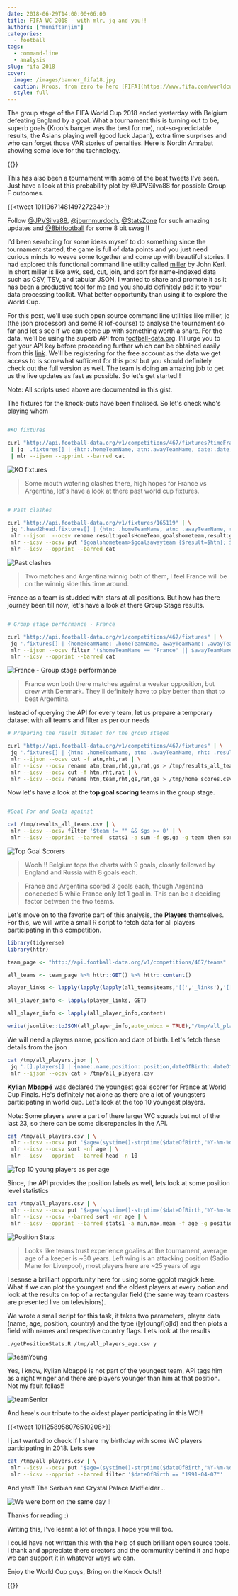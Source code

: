 ```yaml
---
date: 2018-06-29T14:00:00+06:00
title: FIFA WC 2018 - with mlr, jq and you!! 
authors: ["muniftanjim"]
categories:
  - football
tags: 
  - command-line
  - analysis
slug: fifa-2018
cover:
  image: /images/banner_fifa18.jpg
  caption: Kroos, from zero to hero [FIFA](https://www.fifa.com/worldcup/news/kroos-from-zero-to-hero-2966896)
  style: full
---
```



The group stage of the FIFA World Cup 2018 ended yesterday with Belgium defeating England by a goal. What a tournament this is turning out to be, superb goals (Kroo's banger was the best for me), not-so-predictable results, the Asians playing well (good luck Japan), extra time surprises and who can forget those VAR stories of penalties. Here is Nordin Amrabat showing some love for the technology. 


{{<youtube HpQJ8rxaPi0>}}

This has also been a tournament with some of the best tweets I've seen. Just have a look at this probability plot by @JPVSilva88 for possible Group F outcomes.

{{<tweet 1011967148149727234>}}

Follow [@JPVSilva88](https://twitter.com/JPVSilva88), [@jburnmurdoch](https://twitter.com/jburnmurdoch), [@StatsZone](https://twitter.com/StatsZone) for such amazing updates and [@8bitfootball](https://twitter.com/8bitfootball) for some 8 bit swag !!


I'd been searhcing for some ideas myself to do something since the tournament started, the game is full of data points and you just need curious minds to weave some together and come up with beautiful stories. I had explored this functional command line utility called [miller](https://johnkerl.org/miller/) by John Kerl. In short miller is like awk, sed, cut, join, and sort for name-indexed data such as CSV, TSV, and tabular JSON. I wanted to share and promote it as it has been a productive tool for me and you should definitely add it to your data processing toolkit. What better opportunity than using it to explore the World Cup. 

For this post, we'll use such open source command line utilities like miller, jq (the json processor) and some R (of-course) to analyse the tournament so far and let's see if we can come up with something worth a share. For the data, we'll be using the superb API from [football-data.org](http://football-data.org/). I'll urge you to get your API key before proceeding further which can be obtained easily from this [link](https://www.football-data.org/client/register). We'll be registering for the free account as the data we get access to is somewhat sufficent for this post but you should definitely check out the full version as well. The team is doing an amazing job to get us the live updates as fast as possible. So let's get started!!

Note: All scripts used above are documented in this gist. 

The fixtures for the knock-outs have been finalised. So let's check who's playing whom

```bash

#KO fixtures

curl "http://api.football-data.org/v1/competitions/467/fixtures?timeFrameStart=2018-06-30&timeFrameEnd=2018-07-03" \
 | jq '.fixtures[] | {htn:.homeTeamName, atn:.awayTeamName, date:.date, matchLink:._links.self[]}' \
 | mlr --ijson --opprint --barred cat
```

<img src="/images/ko_fixtures.png" title="KO fixtures" />

> Some mouth watering clashes there, high hopes for France vs Argentina, let's have a look at there past world cup fixtures. 

```bash

# Past clashes

curl "http://api.football-data.org/v1/fixtures/165119" | \
 jq '.head2head.fixtures[] | {htn: .homeTeamName, atn: .awayTeamName, result:.result, date:.date}' | \
 mlr --ijson  --ocsv rename result:goalsHomeTeam,goalshometeam,result:goalsAwayTeam,goalsawayteam | \
 mlr --icsv --ocsv put '$goalshometeam>$goalsawayteam {$result=$htn}; $goalshometeam<$goalsawayteam {$result=$atn}; $goalshometeam==$goalsawayteam {$result=drawn}' | \
 mlr --icsv --opprint --barred cat
```

<img src="/images/past_clashes.png" title="Past clashes" />

> Two matches and Argentina winnig both of them, I feel France will be on the winnig side this time around. 

France as a team is studded with stars at all positions. But how has there journey been till now, let's have a look at there Group Stage results. 

```bash

# Group stage performance - France

curl "http://api.football-data.org/v1/competitions/467/fixtures" | \
 jq '.fixtures[] | {homeTeamName: .homeTeamName, awayTeamName: .awayTeamName, resultHomeTeam: .result.goalsHomeTeam, resultAwayTeam:.result.goalsAwayTeam}' | \
 mlr --ijson --ocsv filter '($homeTeamName == "France" || $awayTeamName == "France") && ($resultHomeTeam != "")' |
 mlr --icsv --opprint --barred cat
```
<img src="/images/france_gs.png" title="France - Group stage performance" />

> France won both there matches against a weaker opposition, but drew with Denmark. They'll definitely have to play better than that to beat Argentina. 

Instead of querying the API for every team, let us prepare a temporary dataset with all teams and filter as per our needs

```bash
# Preparing the result dataset for the group stages

curl "http://api.football-data.org/v1/competitions/467/fixtures" | \
 jq '.fixtures[] | {htn: .homeTeamName, atn: .awayTeamName, rht: .result.goalsHomeTeam, rat:.result.goalsAwayTeam}' | \
 mlr --ijson --ocsv cut -f atn,rht,rat | \
 mlr --icsv --ocsv rename atn,team,rht,ga,rat,gs > /tmp/results_all_teams.csv && cat results_wc.csv | \
 mlr --icsv --ocsv cut -f htn,rht,rat | \
 mlr --icsv --ocsv rename htn,team,rht,gs,rat,ga > /tmp/home_scores.csv && awk 'BEGIN {FS="," ; OFS = ","}; {print $1,$3,$2}' /tmp/home_scores.csv > /tmp/home_scores_mod.csv && sed 1d /tmp/home_scores_mod.csv >> /tmp/results_all_teams.csv
```

Now let's have a look at the **top goal scoring** teams in the group stage. 

```bash

#Goal For and Goals against

cat /tmp/results_all_teams.csv | \
 mlr --icsv --ocsv filter '$team != "" && $gs >= 0' | \
 mlr --icsv --opprint --barred  stats1 -a sum -f gs,ga -g team then sort -nr gs_sum
```
<img src="/images/top_goal_scorers.png" title="Top Goal Scorers" />

> Wooh !! Belgium tops the charts with 9 goals, closely followed by England and Russia with 8 goals each. 

> France and Argentina scored 3 goals each, though Argentina conceeded 5 while France only let 1 goal in. This can be a deciding factor between the two teams. 

Let's move on to the favorite part of this analysis, the **Players** themselves. For this, we will write a small R script to fetch data for all players participating in this competition. 

```R
library(tidyverse)
library(httr)

team_page <- "http://api.football-data.org/v1/competitions/467/teams"

all_teams <- team_page %>% httr::GET() %>% httr::content()

player_links <- lapply(lapply(lapply(all_teams$teams,'[[','_links'),'[[','players'),'[[','href')

all_player_info <- lapply(player_links, GET)

all_player_info <- lapply(all_player_info,content)

write(jsonlite::toJSON(all_player_info,auto_unbox = TRUE),"/tmp/all_players.json")
```

We will need a players name, position and date of birth. Let's fetch these details from the json

```bash
cat /tmp/all_players.json | \
 jq '.[].players[] | {name:.name,position:.position,dateOfBirth:.dateOfBirth}' | \
 mlr --ijson --ocsv cat > /tmp/all_players.csv
```

**Kylian Mbappé** was declared the youngest goal scorer for France at World Cup Finals. He's definitely not alone as there are a lot of youngsters participating in world cup. Let's look at the top 10 youngest players. 

Note: Some players were a part of there larger WC squads but not of the last 23, so there can be some discrepancies in the API. 

```bash
cat /tmp/all_players.csv | \
 mlr --icsv --ocsv put '$age=(systime()-strptime($dateOfBirth,"%Y-%m-%d"))/(365*24*3600)' | \
 mlr --icsv --ocsv sort -nf age | \
 mlr --icsv --opprint --barred head -n 10
```

<img src="/images/young_players.png" title="Top 10 young players as per age" />

Since, the API provides the position labels as well, lets look at some position level statistics

```bash
cat /tmp/all_players.csv | \
 mlr --icsv --ocsv put '$age=(systime()-strptime($dateOfBirth,"%Y-%m-%d"))/(365*24*3600)' | \
 mlr --icsv --ocsv --barred sort -nr age | \
 mlr --icsv --opprint --barred stats1 -a min,max,mean -f age -g position
```

<img src="/images/position_stats.png" title="Position Stats" />

> Looks like teams trust experience goalies at the tournament, average age of a keeper is ~30 years. Left wing is an attacking position (Sadio Mane for Liverpool), most players here are ~25 years of age 

I sesnse a brilliant opportunity here for using some ggplot magick here. What if we can plot the youngest and the oldest players at every potion and look at the results on top of a rectangular field (the same way team roasters are presented live on televisions). 

We wrote a small script for this task, it takes two parameters, player data (name, age, position, country) and the type ([y]oung/[o]ld) and then plots a field with names and respective country flags. Lets look at the results

```bash
./getPositionStats.R /tmp/all_players_age.csv y
```

<img src="/images/teamYoung.png" title="teamYoung" />

Yes, i know, Kylian Mbappé is not part of the youngest team, API tags him as a right winger and there are players younger than him at that position. Not my fault fellas!!

<img src="/images/teamSenior.png" title="teamSenior" />

And here's our tribute to the oldest player participating in this WC!!

{{<tweet 1011258958076510208>}}


I just wanted to check if I share my birthday with some WC players participating in 2018. Lets see 

```bash
cat /tmp/all_players.csv | \
 mlr --icsv --ocsv put '$age=(systime()-strptime($dateOfBirth,"%Y-%m-%d"))/(365*24*3600)' | \
 mlr --icsv --opprint --barred filter '$dateOfBirth == "1991-04-07"'
```
And yes!! The Serbian and Crystal Palace Midfielder .. 

<img src="/images/share_bday.png" title="We were born on the same day !!" />

Thanks for reading :)

Writing this, I've learnt a lot of things, I hope you will too. 

I could have not written this with the help of such brilliant open source tools. I thank and appreciate there creators and the community behind it and hope we can support it in whatever ways we can. 

Enjoy the World Cup guys, Bring on the Knock Outs!!

{{<youtube jXLFIpBta2E>}}